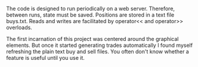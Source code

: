 The code is designed to run periodically on a web server. Therefore, between
runs, state must be saved. Positions are stored in a text file buys.txt. Reads
and writes are facilitated by operator<< and operator>> overloads.

The first incarnation of this project was centered around the graphical
elements. But once it started generating trades automatically I found myself
refreshing the plain text buy and sell files. You often don't know whether a
feature is useful until you use it.
